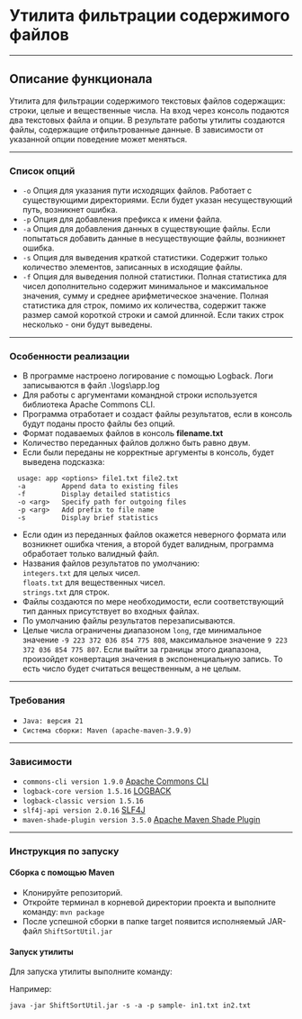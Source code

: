# Утилита фильтрации содержимого файлов
___
## Описание функционала
Утилита для фильтрации содержимого текстовых файлов содержащих: строки, целые и вещественные числа.
На вход через консоль подаются два текстовых файла и опции. В результате работы утилиты создаются файлы, содержащие
отфильтрованные данные. В зависимости от указанной опции поведение может меняться.
___
### Список опций
+ `-o` Опция для указания пути исходящих файлов. Работает с существующими директориями. Если будет указан 
несуществующий путь, возникнет ошибка.
+ `-p` Опция для добавления префикса к имени файла.
+ `-a` Опция для добавления данных в существующие файлы. Если попытаться добавить данные в несуществующие файлы, 
возникнет ошибка.
+ `-s` Опция для выведения краткой статистики. Содержит только количество элементов, записанных в исходящие файлы.
+ `-f` Опция для выведения полной статистики. Полная статистика для чисел дополнительно содержит минимальное и 
максимальное значения, сумму и среднее арифметическое значение. Полная статистика для строк, помимо их количества, 
содержит также размер самой короткой строки и самой длинной. Если таких строк несколько - они будут выведены.
___
### Особенности реализации
+ В программе настроено логирование с помощью Logback. Логи записываются в файл .\logs\app.log
+ Для работы с аргументами командной строки используется библиотека Apache Commons CLI.
+ Программа отработает и создаст файлы результатов, если в консоль будут поданы просто файлы без опций.
+ Формат подаваемых файлов в консоль **filename.txt**
+ Количество переданных файлов должно быть равно двум.
+ Если были переданы не корректные аргументы в консоль, будет выведена подсказка:
```
  usage: app <options> file1.txt file2.txt
  -a         Append data to existing files
  -f         Display detailed statistics
  -o <arg>   Specify path for outgoing files
  -p <arg>   Add prefix to file name
  -s         Display brief statistics
  ```
+ Если один из переданных файлов окажется неверного формата или возникнет ошибка чтения, а второй будет валидным,
программа обработает только валидный файл. 
+ Названия файлов результатов по умолчанию: \
`integers.txt` для целых чисел.\
`floats.txt` для вещественных чисел.\
`strings.txt` для строк.
+ Файлы создаются по мере необходимости, если соответствующий тип данных присутствует во входных файлах. 
+ По умолчанию файлы результатов перезаписываются.
+ Целые числа ограничены диапазоном `long`, где минимальное значение `-9 223 372 036 854 775 808`, максимальное значение
`9 223 372 036 854 775 807`. Если выйти за границы этого диапазона, произойдет конвертация значения в экспоненциальную 
запись. То есть число будет считаться вещественным, а не целым.
___
### Требования
+ `Java: версия 21`
+ `Система сборки: Maven (apache-maven-3.9.9)`
___
### Зависимости
+ `commons-cli version 1.9.0` [Apache Commons CLI](https://commons.apache.org/proper/commons-cli/)
+ `logback-core version 1.5.16` [LOGBACK](https://logback.qos.ch/)
+ `logback-classic version 1.5.16`
+ `slf4j-api version 2.0.16` [SLF4J](https://www.slf4j.org/)
+ `maven-shade-plugin version 3.5.0` [Apache Maven Shade Plugin](https://maven.apache.org/plugins/maven-shade-plugin/)
___
### Инструкция по запуску
#### Сборка с помощью Maven
+ Клонируйте репозиторий.
+ Откройте терминал в корневой директории проекта и выполните команду: `mvn package`
+ После успешной сборки в папке target появится исполняемый JAR-файл `ShiftSortUtil.jar`

#### Запуск утилиты
Для запуска утилиты выполните команду:

Например:
```
java -jar ShiftSortUtil.jar -s -a -p sample- in1.txt in2.txt
```
